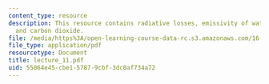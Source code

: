 ```yaml
---
content_type: resource
description: This resource contains radiative losses, emissivity of water vapours
  and carbon dioxide.
file: /media/https%3A/open-learning-course-data-rc.s3.amazonaws.com/16-512-rocket-propulsion-fall-2005/55064e45cbe157879cbf3dc0af734a72_lecture_11.pdf
file_type: application/pdf
resourcetype: Document
title: lecture_11.pdf
uid: 55064e45-cbe1-5787-9cbf-3dc0af734a72
---
```

